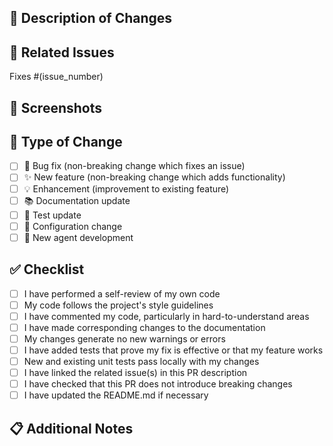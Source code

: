 ## 📝 Description of Changes

<!-- Provide a clear and concise description of the changes made in this PR -->



## 🔗 Related Issues

<!-- Reference related issues using the format below. Remove if not applicable -->
Fixes #(issue_number)

## 📸 Screenshots

<!-- Add relevant screenshots to show visual changes. Remove this section if not applicable -->



## 🔄 Type of Change

<!-- Mark the relevant option with an [x] -->

- [ ] 🐞 Bug fix (non-breaking change which fixes an issue)
- [ ] ✨ New feature (non-breaking change which adds functionality)
- [ ] 💡 Enhancement (improvement to existing feature)
- [ ] 📚 Documentation update
- [ ] 🧪 Test update
- [ ] 🔧 Configuration change
- [ ] 🤖 New agent development

## ✅ Checklist

<!-- Ensure all items are checked before submitting the PR -->

- [ ] I have performed a self-review of my own code
- [ ] My code follows the project's style guidelines
- [ ] I have commented my code, particularly in hard-to-understand areas
- [ ] I have made corresponding changes to the documentation
- [ ] My changes generate no new warnings or errors
- [ ] I have added tests that prove my fix is effective or that my feature works
- [ ] New and existing unit tests pass locally with my changes
- [ ] I have linked the related issue(s) in this PR description
- [ ] I have checked that this PR does not introduce breaking changes
- [ ] I have updated the README.md if necessary

## 📋 Additional Notes

<!-- Add any additional context, concerns, or information about the PR here -->


